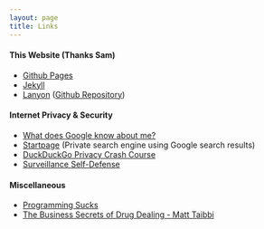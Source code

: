 ```yaml
---
layout: page
title: Links
---
```

#### This Website (Thanks Sam)
* [Github Pages](https://pages.github.com/)
* [Jekyll](https://jekyllrb.com/)
* [Lanyon](http://lanyon.getpoole.com) ([Github Repository](https://github.com/poole/lanyon))

#### Internet Privacy & Security
* [What does Google know about me?](https://www.quora.com/What-does-Google-know-about-me/answer/Gabriel-Weinberg)
* [Startpage](https://www.startpage.com/) (Private search engine using Google search results)
* [DuckDuckGo Privacy Crash Course](https://spreadprivacy.com/tag/privacy-newsletter/)
* [Surveillance Self-Defense](https://ssd.eff.org/en)

#### Miscellaneous
* [Programming Sucks](https://www.stilldrinking.org/programming-sucks)
* [The Business Secrets of Drug Dealing - Matt Taibbi](https://taibbi.substack.com/p/chapters-one-and-two-the-business-secrets-of-drug-dealing)
